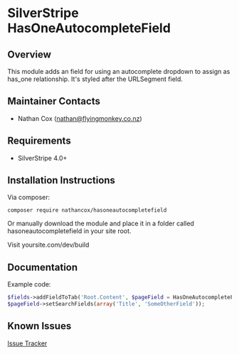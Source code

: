 SilverStripe HasOneAutocompleteField
===================================

Overview
--------------

This module adds an field for using an autocomplete dropdown to assign as has_one relationship.  It's styled after the URLSegment field.


Maintainer Contacts
-------------------
*  Nathan Cox (<nathan@flyingmonkey.co.nz>)


Requirements
------------
* SilverStripe 4.0+


Installation Instructions
-------------------------

Via composer:

```
composer require nathancox/hasoneautocompletefield
```

Or manually download the module and place it in a folder called hasoneautocompletefield in your site root.

Visit yoursite.com/dev/build

Documentation
-------------


Example code:

```php
$fields->addFieldToTab('Root.Content', $pageField = HasOneAutocompleteField::create('LinkedPageID', 'Linked Page', 'Page', 'Title'));
$pageField->setSearchFields(array('Title', 'SomeOtherField'));
```



Known Issues
------------
[Issue Tracker](https://github.com/nathancox/silverstripe-hasoneautocompletefield/issues)
